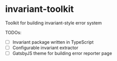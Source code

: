 # invariant-toolkit
Toolkit for building invariant-style error system

TODOs:
- [ ] Invariant package written in TypeScript
- [ ] Configurable invariant extractor
- [ ] GatsbyJS theme for building error reporter page
